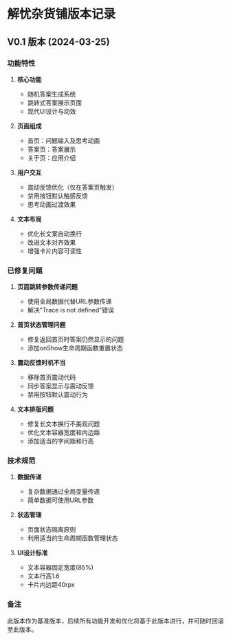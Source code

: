 # 解忧杂货铺版本记录

## V0.1 版本 (2024-03-25)

### 功能特性

1. **核心功能**
   - 随机答案生成系统
   - 跳转式答案展示页面
   - 现代UI设计与动效

2. **页面组成**
   - 首页：问题输入及思考动画
   - 答案页：答案展示
   - 关于页：应用介绍

3. **用户交互**
   - 震动反馈优化（仅在答案页触发）
   - 禁用按钮默认触感反馈
   - 思考动画过渡效果

4. **文本布局**
   - 优化长文案自动换行
   - 改进文本对齐效果
   - 增强卡片内容可读性

### 已修复问题

1. **页面跳转参数传递问题**
   - 使用全局数据代替URL参数传递
   - 解决"Trace is not defined"错误

2. **首页状态管理问题**
   - 修复返回首页时答案仍然显示的问题
   - 添加onShow生命周期函数重置状态

3. **震动反馈时机不当**
   - 移除首页震动代码
   - 同步答案显示与震动反馈
   - 禁用按钮默认震动行为

4. **文本排版问题**
   - 修复长文本换行不美观问题
   - 优化文本容器宽度和内边距
   - 添加适当的字间距和行高

### 技术规范

1. **数据传递**
   - 复杂数据通过全局变量传递
   - 简单数据可使用URL参数

2. **状态管理**
   - 页面状态隔离原则
   - 利用适当的生命周期函数管理状态

3. **UI设计标准**
   - 文本容器固定宽度(85%)
   - 文本行高1.6
   - 卡片内边距40rpx

### 备注

此版本作为基准版本，后续所有功能开发和优化将基于此版本进行，并可随时回滚至此版本。 